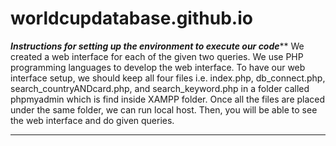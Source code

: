 # worldcupdatabase.github.io

***********Instructions for setting up the environment to execute our code*************
We created a web interface for each of the given two queries. 
We use PHP programming languages to develop the web interface.
To have our web interface setup, we should keep all four files i.e. index.php, db_connect.php, search_countryANDcard.php, and search_keyword.php in a folder called phpmyadmin which is find inside XAMPP folder. 
Once all the files are placed under the same folder, we can run local host.
Then, you will be able to see the web interface and do given queries.
******************************************************************************
